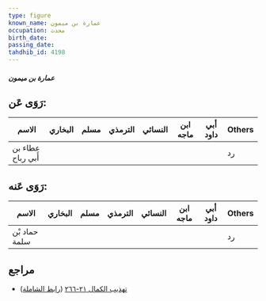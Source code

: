 ```yaml
---
type: figure
known_name: عمارة بن ميمون
occupation: محدث
birth_date:
passing_date:
tahdhib_id: 4198
---
```

##### عمارة بن ميمون

## رَوَى عَن:
| الاسم             | البخاري | مسلم | الترمذي | النسائي | ابن ماجه | أبي داود | Others |
| ----------------- | ------- | ---- | ------- | ------- | -------- | -------- | ------ |
| عطاء بن أَبي رباح |         |      |         |         |          |          | رد     |
## رَوَى عَنه:
| الاسم         | البخاري | مسلم | الترمذي | النسائي | ابن ماجه | أبي داود | Others |
| ------------- | ------- | ---- | ------- | ------- | -------- | -------- | ------ |
| حماد بْن سلمة |         |      |         |         |          |          | رد     |
## مراجع
- [تهذيب الكمال ٢١-٢٦٦](obsidian://open?vault=Tahdhib-al-Kamal&file=Figures/٤١٩٨-عمارة%20بن%20ميمون) ([رابط الشاملة](https://shamela.ws/book/3722/10913))